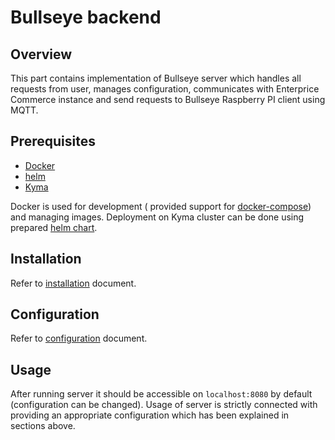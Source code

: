 # Bullseye backend

## Overview

This part contains implementation of Bullseye server which handles all requests from
user, manages configuration, communicates with Enterprice Commerce instance and send requests
to Bullseye Raspberry PI client using MQTT.

## Prerequisites

- [Docker](https://www.docker.com)
- [helm](https://helm.sh)
- [Kyma](https://kyma-project.io/)

Docker is used for development ( provided support for [docker-compose](https://docs.docker.com/compose/)) and
managing images. Deployment on Kyma cluster can be done using prepared [helm chart](./deployments/chart/bullseye).
 
## Installation

Refer to [installation](./docs/installation.org) document.

## Configuration

Refer to [configuration](./docs/configuration.org) document.

## Usage

After running server it should be accessible on `localhost:8080` by default (configuration
can be changed). Usage of server is strictly connected with providing an appropriate
configuration which has been explained in sections above.